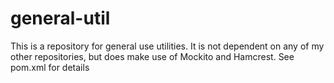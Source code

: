 # general-util

This is a repository for general use utilities. It is not dependent on any of my other repositories, but does make use of Mockito and Hamcrest. See pom.xml for details
